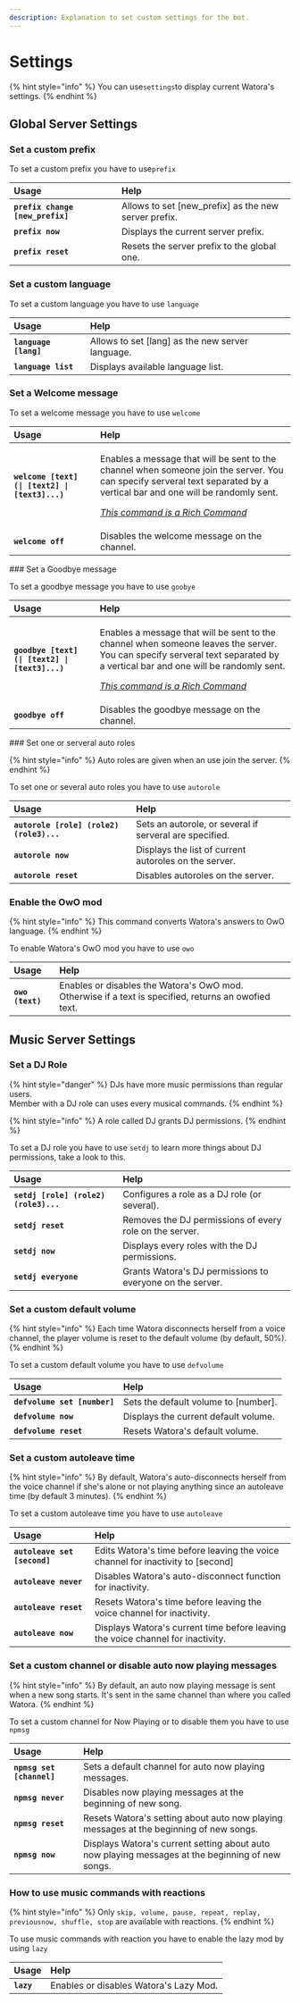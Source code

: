 ```yaml
---
description: Explanation to set custom settings for the bot.
---
```


# Settings

{% hint style="info" %}
You can use`settings`to display current Watora's settings.
{% endhint %}

## Global Server Settings

### Set a custom prefix

To set a custom prefix you have to use`prefix`

| Usage | Help |
| :--- | :--- |
| **`prefix change [new_prefix]`** | Allows to set \[new\_prefix\] as the new server prefix. |
| **`prefix now`** | Displays the current server prefix. |
| **`prefix reset`** | Resets the server prefix to the global one. |

### Set a custom language

To set a custom language you have to use `language`

| Usage | Help |
| :--- | :--- |
| **`language [lang]`** | Allows to set \[lang\] as the new server language. |
| **`language list`** | Displays available language list. |

### Set a Welcome message

To set a welcome message you have to use `welcome`

<table>
  <thead>
    <tr>
      <th style="text-align:left">Usage</th>
      <th style="text-align:left">Help</th>
    </tr>
  </thead>
  <tbody>
    <tr>
      <td style="text-align:left"><b><code>welcome [text] (| [text2] | [text3]...)</code></b>
      </td>
      <td style="text-align:left">
        <p>Enables a message that will be sent to the channel when someone join the
          server. You can specify serveral text separated by a vertical bar and one
          will be randomly sent.</p>
        <p><em></em><a href="../features/rich-commands.md"><em>This command is a Rich Command</em></a><em></em>
        </p>
      </td>
    </tr>
    <tr>
      <td style="text-align:left"><b><code>welcome off</code></b>
      </td>
      <td style="text-align:left">Disables the welcome message on the channel.</td>
    </tr>
  </tbody>
</table>### Set a Goodbye message

To set a goodbye message you have to use `goobye`

<table>
  <thead>
    <tr>
      <th style="text-align:left">Usage</th>
      <th style="text-align:left">Help</th>
    </tr>
  </thead>
  <tbody>
    <tr>
      <td style="text-align:left"><b><code>goodbye [text] (| [text2] | [text3]...)</code></b>
      </td>
      <td style="text-align:left">
        <p>Enables a message that will be sent to the channel when someone leaves
          the server. You can specify serveral text separated by a vertical bar and
          one will be randomly sent.</p>
        <p><em></em><a href="../features/rich-commands.md"><em>This command is a Rich Command</em></a><em></em>
        </p>
      </td>
    </tr>
    <tr>
      <td style="text-align:left"><b><code>goodbye off</code></b>
      </td>
      <td style="text-align:left">Disables the goodbye message on the channel.</td>
    </tr>
  </tbody>
</table>### Set one or serveral auto roles

{% hint style="info" %}
Auto roles are given when an use join the server.
{% endhint %}

To set one or several auto roles you have to use `autorole`

| Usage | Help |
| :--- | :--- |
| **`autorole [role] (role2) (role3)...`** | Sets an autorole, or several if serveral are specified. |
| **`autorole now`** | Displays the list of current autoroles on the server. |
| **`autorole reset`** | Disables autoroles on the server. |

### Enable the OwO mod

{% hint style="info" %}
This command converts Watora's answers to OwO language.
{% endhint %}

To enable Watora's OwO mod you have to use `owo`

| Usage | Help |
| :--- | :--- |
| **`owo (text)`** | Enables or disables the Watora's OwO mod. Otherwise if a text is specified, returns an owofied text. |

## Music Server Settings

### Set a DJ Role

{% hint style="danger" %}
DJs have more music permissions than regular users.  
Member with a DJ role can uses every musical commands.
{% endhint %}

{% hint style="info" %}
A role called DJ grants DJ permissions.
{% endhint %}

To set a DJ role you have to use `setdj` to learn more things about DJ permissions, take a look to this.

| Usage | Help |
| :--- | :--- |
| **`setdj [role] (role2) (role3)...`** | Configures a role as a DJ role \(or several\). |
| **`setdj reset`** | Removes the DJ permissions of every role on the server. |
| **`setdj now`** | Displays every roles with the DJ permissions. |
| **`setdj everyone`** | Grants Watora's DJ permissions to everyone on the server. |

### Set a custom default volume

{% hint style="info" %}
Each time Watora disconnects herself from a voice channel, the player volume is reset to the default volume \(by default, 50%\).
{% endhint %}

To set a custom default volume you have to use `defvolume`

| Usage | Help |
| :--- | :--- |
| **`defvolume set [number]`** | Sets the default volume to \[number\]. |
| **`defvolume now`** | Displays the current default volume. |
| **`defvolume reset`** | Resets Watora's default volume. |

### Set a custom autoleave time

{% hint style="info" %}
By default, Watora's auto-disconnects herself from the voice channel if she's alone or not playing anything since an autoleave time \(by default 3 minutes\).
{% endhint %}

To set a custom autoleave time you have to use `autoleave`

| Usage | Help |
| :--- | :--- |
| **`autoleave set [second]`** | Edits Watora's time before leaving the voice channel for inactivity to \[second\] |
| **`autoleave never`** | Disables Watora's auto-disconnect function for inactivity. |
| **`autoleave reset`** | Resets Watora's time before leaving the voice channel for inactivity. |
| **`autoleave now`** | Displays Watora's current time before leaving the voice channel for inactivity. |

### Set a custom channel or disable auto now playing messages

{% hint style="info" %}
By default, an auto now playing message is sent when a new song starts. It's sent in the same channel than where you called Watora.
{% endhint %}

To set a custom channel for Now Playing or to disable them you have to use `npmsg`

| Usage | Help |
| :--- | :--- |
| **`npmsg set [channel]`** | Sets a default channel for auto now playing messages. |
| **`npmsg never`** | Disables now playing messages at the beginning of new song. |
| **`npmsg reset`** | Resets Watora's setting about auto now playing messages at the beginning of new songs. |
| **`npmsg now`** | Displays Watora's current setting about auto now playing messages at the beginning of new songs. |

### How to use music commands with reactions

{% hint style="info" %}
Only `skip, volume, pause, repeat, replay, previousnow, shuffle, stop` are available with reactions.
{% endhint %}

To use music commands with reaction you have to enable the lazy mod by using `lazy`

| Usage | Help |
| :--- | :--- |
| **`lazy`** | Enables or disables Watora's Lazy Mod. |



